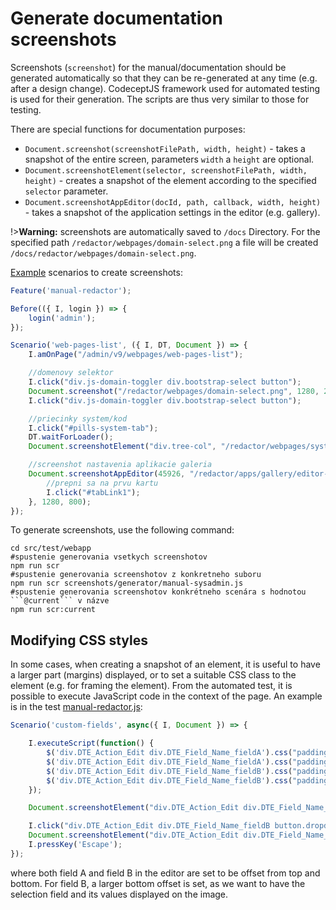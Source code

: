 # Generate documentation screenshots

Screenshots (`screenshot`) for the manual/documentation should be generated automatically so that they can be re-generated at any time (e.g. after a design change). CodeceptJS framework used for automated testing is used for their generation. The scripts are thus very similar to those for testing.

There are special functions for documentation purposes:
- `Document.screenshot(screenshotFilePath, width, height)` - takes a snapshot of the entire screen, parameters `width` a `height` are optional.
- `Document.screenshotElement(selector, screenshotFilePath, width, height)` - creates a snapshot of the element according to the specified `selector` parameter.
- `Document.screenshotAppEditor(docId, path, callback, width, height)` - takes a snapshot of the application settings in the editor (e.g. gallery).

!>**Warning:** screenshots are automatically saved to `/docs` Directory. For the specified path `/redactor/webpages/domain-select.png` a file will be created `/docs/redactor/webpages/domain-select.png`.

[Example](../../../src/test/webapp/screenshots/generator/manual-redactor.js) scenarios to create screenshots:

```javascript
Feature('manual-redactor');

Before(({ I, login }) => {
    login('admin');
});

Scenario('web-pages-list', ({ I, DT, Document }) => {
    I.amOnPage("/admin/v9/webpages/web-pages-list");

    //domenovy selektor
    I.click("div.js-domain-toggler div.bootstrap-select button");
    Document.screenshot("/redactor/webpages/domain-select.png", 1280, 220);
    I.click("div.js-domain-toggler div.bootstrap-select button");

    //priecinky system/kod
    I.click("#pills-system-tab");
    DT.waitForLoader();
    Document.screenshotElement("div.tree-col", "/redactor/webpages/system-folder.png", 1280, 300);

    //screenshot nastavenia aplikacie galeria
    Document.screenshotAppEditor(45926, "/redactor/apps/gallery/editor-dialog.png", function(Document, I, DT, DTE) {
        //prepni sa na prvu kartu
        I.click("#tabLink1");
    }, 1280, 800);
});
```

To generate screenshots, use the following command:

````shell
cd src/test/webapp
#spustenie generovania vsetkych screenshotov
npm run scr
#spustenie generovania screenshotov z konkretneho suboru
npm run scr screenshots/generator/manual-sysadmin.js
#spustenie generovania screenshotov konkrétneho scenára s hodnotou ```@current``` v názve
npm run scr:current
````

## Modifying CSS styles

In some cases, when creating a snapshot of an element, it is useful to have a larger part (margins) displayed, or to set a suitable CSS class to the element (e.g. for framing the element). From the automated test, it is possible to execute JavaScript code in the context of the page. An example is in the test [manual-redactor.js](../../../src/test/webapp/screenshots/generator/manual-redactor.js):

```javascript
Scenario('custom-fields', async({ I, Document }) => {

    I.executeScript(function() {
        $('div.DTE_Action_Edit div.DTE_Field_Name_fieldA').css("padding-top", "10px");
        $('div.DTE_Action_Edit div.DTE_Field_Name_fieldA').css("padding-bottom", "10px");
        $('div.DTE_Action_Edit div.DTE_Field_Name_fieldB').css("padding-top", "10px");
        $('div.DTE_Action_Edit div.DTE_Field_Name_fieldB').css("padding-bottom", "175px");
    });

    Document.screenshotElement("div.DTE_Action_Edit div.DTE_Field_Name_fieldA", "/frontend/webpages/customfields/webpages-text.png");

    I.click("div.DTE_Action_Edit div.DTE_Field_Name_fieldB button.dropdown-toggle")
    Document.screenshotElement("div.DTE_Action_Edit div.DTE_Field_Name_fieldB", "/frontend/webpages/customfields/webpages-select.png");
    I.pressKey('Escape');
});
```

where both field A and field B in the editor are set to be offset from top and bottom. For field B, a larger bottom offset is set, as we want to have the selection field and its values displayed on the image.
